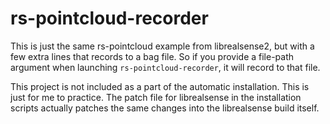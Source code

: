 rs-pointcloud-recorder
======================

This is just the same rs-pointcloud example from librealsense2, but with a few extra lines that records to a bag file. So if you provide a file-path argument when launching `rs-pointcloud-recorder`, it will record to that file.

This project is not included as a part of the automatic installation. This is just for me to practice. The patch file for librealsense in the installation scripts actually patches the same changes into the librealsense build itself.
